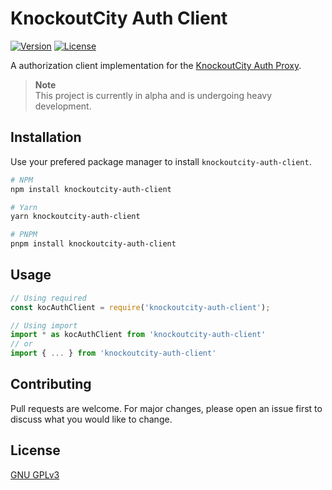# KnockoutCity Auth Client

[![Version](https://img.shields.io/npm/v/knockoutcity-auth-client.svg)](https://www.npmjs.com/package/knockoutcity-auth-client)
[![License](https://img.shields.io/npm/l/knockoutcity-auth-client.svg)](https://github.com/tandashi/KnockoutCity-Auth-Client/blob/main/LICENSE)

A authorization client implementation for the [KnockoutCity Auth Proxy](https://github.com/Ipmake/KOCity-Proxy).

> **Note**  
> This project is currently in alpha and is undergoing heavy development.

## Installation

Use your prefered package manager to install `knockoutcity-auth-client`.

```bash
# NPM
npm install knockoutcity-auth-client

# Yarn
yarn knockoutcity-auth-client

# PNPM
pnpm install knockoutcity-auth-client
```

## Usage

```typescript
// Using required
const kocAuthClient = require('knockoutcity-auth-client');

// Using import
import * as kocAuthClient from 'knockoutcity-auth-client'
// or
import { ... } from 'knockoutcity-auth-client'
```

## Contributing

Pull requests are welcome. For major changes, please open an issue first to discuss what you would like to change.

## License

[GNU GPLv3](https://github.com/your-username/repo-name/blob/master/LICENSE)
